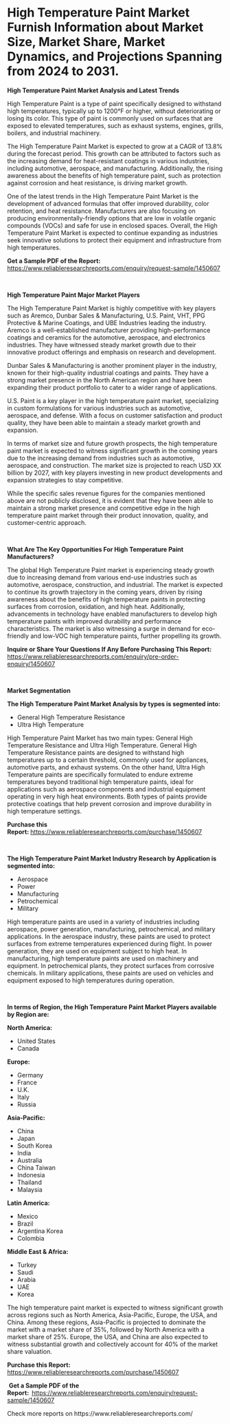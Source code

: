 <p><h1>High Temperature Paint Market Furnish Information about Market Size, Market Share, Market Dynamics, and Projections Spanning from 2024 to 2031.</h1></p><p><strong>High Temperature Paint Market Analysis and Latest Trends</strong></p>
<p><p>High Temperature Paint is a type of paint specifically designed to withstand high temperatures, typically up to 1200°F or higher, without deteriorating or losing its color. This type of paint is commonly used on surfaces that are exposed to elevated temperatures, such as exhaust systems, engines, grills, boilers, and industrial machinery.</p><p>The High Temperature Paint Market is expected to grow at a CAGR of 13.8% during the forecast period. This growth can be attributed to factors such as the increasing demand for heat-resistant coatings in various industries, including automotive, aerospace, and manufacturing. Additionally, the rising awareness about the benefits of high temperature paint, such as protection against corrosion and heat resistance, is driving market growth.</p><p>One of the latest trends in the High Temperature Paint Market is the development of advanced formulas that offer improved durability, color retention, and heat resistance. Manufacturers are also focusing on producing environmentally-friendly options that are low in volatile organic compounds (VOCs) and safe for use in enclosed spaces. Overall, the High Temperature Paint Market is expected to continue expanding as industries seek innovative solutions to protect their equipment and infrastructure from high temperatures.</p></p>
<p><strong>Get a Sample PDF of the Report:&nbsp;</strong> <a href="https://www.reliableresearchreports.com/enquiry/request-sample/1450607">https://www.reliableresearchreports.com/enquiry/request-sample/1450607</a></p>
<p>&nbsp;</p>
<p><strong>High Temperature Paint Major Market Players</strong></p>
<p><p>The High Temperature Paint Market is highly competitive with key players such as Aremco, Dunbar Sales & Manufacturing, U.S. Paint, VHT, PPG Protective & Marine Coatings, and UBE Industries leading the industry. Aremco is a well-established manufacturer providing high-performance coatings and ceramics for the automotive, aerospace, and electronics industries. They have witnessed steady market growth due to their innovative product offerings and emphasis on research and development.</p><p>Dunbar Sales & Manufacturing is another prominent player in the industry, known for their high-quality industrial coatings and paints. They have a strong market presence in the North American region and have been expanding their product portfolio to cater to a wider range of applications.</p><p>U.S. Paint is a key player in the high temperature paint market, specializing in custom formulations for various industries such as automotive, aerospace, and defense. With a focus on customer satisfaction and product quality, they have been able to maintain a steady market growth and expansion.</p><p>In terms of market size and future growth prospects, the high temperature paint market is expected to witness significant growth in the coming years due to the increasing demand from industries such as automotive, aerospace, and construction. The market size is projected to reach USD XX billion by 2027, with key players investing in new product developments and expansion strategies to stay competitive.</p><p>While the specific sales revenue figures for the companies mentioned above are not publicly disclosed, it is evident that they have been able to maintain a strong market presence and competitive edge in the high temperature paint market through their product innovation, quality, and customer-centric approach.</p></p>
<p>&nbsp;</p>
<p><strong>What Are The Key Opportunities For High Temperature Paint Manufacturers?</strong></p>
<p><p>The global High Temperature Paint market is experiencing steady growth due to increasing demand from various end-use industries such as automotive, aerospace, construction, and industrial. The market is expected to continue its growth trajectory in the coming years, driven by rising awareness about the benefits of high temperature paints in protecting surfaces from corrosion, oxidation, and high heat. Additionally, advancements in technology have enabled manufacturers to develop high temperature paints with improved durability and performance characteristics. The market is also witnessing a surge in demand for eco-friendly and low-VOC high temperature paints, further propelling its growth.</p></p>
<p><strong>Inquire or Share Your Questions If Any Before Purchasing This Report:</strong> <a href="https://www.reliableresearchreports.com/enquiry/pre-order-enquiry/1450607">https://www.reliableresearchreports.com/enquiry/pre-order-enquiry/1450607</a></p>
<p>&nbsp;</p>
<p><strong>Market Segmentation</strong></p>
<p><strong>The High Temperature Paint Market Analysis by types is segmented into:</strong></p>
<p><ul><li>General High Temperature Resistance</li><li>Ultra High Temperature</li></ul></p>
<p><p>High Temperature Paint Market has two main types: General High Temperature Resistance and Ultra High Temperature. General High Temperature Resistance paints are designed to withstand high temperatures up to a certain threshold, commonly used for appliances, automotive parts, and exhaust systems. On the other hand, Ultra High Temperature paints are specifically formulated to endure extreme temperatures beyond traditional high temperature paints, ideal for applications such as aerospace components and industrial equipment operating in very high heat environments. Both types of paints provide protective coatings that help prevent corrosion and improve durability in high temperature settings.</p></p>
<p><strong>Purchase this Report:&nbsp;</strong><a href="https://www.reliableresearchreports.com/purchase/1450607">https://www.reliableresearchreports.com/purchase/1450607</a></p>
<p>&nbsp;</p>
<p><strong>The High Temperature Paint Market Industry Research by Application is segmented into:</strong></p>
<p><ul><li>Aerospace</li><li>Power</li><li>Manufacturing</li><li>Petrochemical</li><li>Military</li></ul></p>
<p><p>High temperature paints are used in a variety of industries including aerospace, power generation, manufacturing, petrochemical, and military applications. In the aerospace industry, these paints are used to protect surfaces from extreme temperatures experienced during flight. In power generation, they are used on equipment subject to high heat. In manufacturing, high temperature paints are used on machinery and equipment. In petrochemical plants, they protect surfaces from corrosive chemicals. In military applications, these paints are used on vehicles and equipment exposed to high temperatures during operation.</p></p>
<p>&nbsp;</p>
<p><strong>In terms of Region, the High Temperature Paint Market Players available by Region are:</strong></p>
<p>
    <p> <strong> North America: </strong>
        <ul>
            <li>United States</li>
            <li>Canada</li>
        </ul>
        </p> 
    <p> <strong> Europe: </strong>
        <ul>
            <li>Germany</li>
            <li>France</li>
            <li>U.K.</li>
            <li>Italy</li>
            <li>Russia</li>
        </ul>
        </p> 
    <p> <strong> Asia-Pacific: </strong>
        <ul>
            <li>China</li>
            <li>Japan</li>
            <li>South Korea</li>
            <li>India</li>
            <li>Australia</li>
            <li>China Taiwan</li>
            <li>Indonesia</li>
            <li>Thailand</li>
            <li>Malaysia</li>
        </ul>
        </p> 
    <p> <strong> Latin America: </strong>
        <ul>
            <li>Mexico</li>
            <li>Brazil</li>
            <li>Argentina Korea</li>
            <li>Colombia</li>
        </ul>
        </p> 
    <p> <strong> Middle East & Africa: </strong>
        <ul>
            <li>Turkey</li>
            <li>Saudi</li>
            <li>Arabia</li>
            <li>UAE</li>
            <li>Korea</li>
        </ul>
    </p>
    </p>
<p><p>The high temperature paint market is expected to witness significant growth across regions such as North America, Asia-Pacific, Europe, the USA, and China. Among these regions, Asia-Pacific is projected to dominate the market with a market share of 35%, followed by North America with a market share of 25%. Europe, the USA, and China are also expected to witness substantial growth and collectively account for 40% of the market share valuation.</p></p>
<p><strong>Purchase this Report: </strong><a href="https://www.reliableresearchreports.com/purchase/1450607">https://www.reliableresearchreports.com/purchase/1450607</a></p>
<p>&nbsp;<strong>Get a Sample PDF of the Report:&nbsp;&nbsp;</strong><a href="https://www.reliableresearchreports.com/enquiry/request-sample/1450607">https://www.reliableresearchreports.com/enquiry/request-sample/1450607</a></p>
<p><strong></strong></p>
<p>Check more reports on https://www.reliableresearchreports.com/</p>